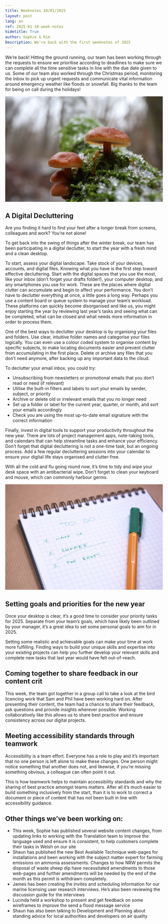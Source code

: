 ```yaml
---
title: Weeknotes 10/01/2025
layout: post
lang: en
ref: 2025-01-10-week-notes
hidetitle: True
author: Sophie & Kim
Description: We're back with the first weeknotes of 2025
---
```


We’re back! Hitting the ground running, our team has been working through the requests to ensure we prioritise according to deadlines to make sure we can complete all the time sensitive tasks in line with the due date given to us. Some of our team also worked through the Christmas period, monitoring the inbox to pick up urgent requests and communicate vital information around emergency weather like floods or snowfall. Big thanks to the team for being on call during the holidays!

![Mushrooms](https://github.com/nrw-digital/week-notes/blob/265fc827eddba7b9b5966a53d7516238efc7ac21/images/10-01-2025-001.jpg?raw=true)

## A Digital Decluttering

Are you finding it hard to find your feet after a longer break from screens, colleagues and work? You’re not alone!

To get back into the swing of things after the winter break, our team has been participating in a digital declutter, to start the year with a fresh mind and a clean desktop.

To start, assess your digital landscape. Take stock of your devices, accounts, and digital files. Knowing what you have is the first step toward effective decluttering. Start with the digital spaces that you use the most, like your inbox (don’t forget your drafts folder!), your computer desktop, and any smartphones you use for work. These are the places where digital clutter can accumulate and begin to affect your performance. You don’t have to declutter everything at once, a little goes a long way.
Perhaps you use a content board or queue system to manage your team’s workload. These platforms can quickly become disorganised and like us, you might enjoy starting the year by reviewing last year’s tasks and seeing what can be completed, what can be closed and what needs more information in order to process them.

One of the best ways to declutter your desktop is by organising your files and folders. Use clear, intuitive folder names and categorise your files logically. You can even use a colour coded system to organise content by specific subjects, to make locating documents easier and prevent clutter from accumulating in the first place. Delete or archive any files that you don’t need anymore, after backing up any important data to the cloud.

To declutter your email inbox, you could try:

+ Unsubscribing from newsletters or promotional emails that you don’t read or need (if relevant)
+ Utilise the built-in filters and labels to sort your emails by sender, subject, or priority
+ Archive or delete old or irrelevant emails that you no longer need
+ Set up a folder or label for the current year, quarter, or month, and sort your emails accordingly
+ Check you are using the most up-to-date email signature with the correct information

Finally, invest in digital tools to support your productivity throughout the new year. There are lots of project management apps, note-taking tools, and calendars that can help streamline tasks and enhance your efficiency. Don’t forget that digital decluttering is not a one-time task, but an ongoing process. Add a few regular decluttering sessions into your calendar to ensure your digital life stays organised and clutter-free.

With all the cold and flu going round now, it’s time to tidy and wipe your desk space with an antibacterial wipe. Don’t forget to clean your keyboard and mouse, which can commonly harbour germs.

![To-do list](https://github.com/nrw-digital/week-notes/blob/265fc827eddba7b9b5966a53d7516238efc7ac21/images/10-01-2025-002.jpg?raw=true)

## Setting goals and priorities for the new year

Once your desktop is clear, it’s a good time to consider your priority tasks for 2025. Separate from your team’s goals, which have likely been outlined by your manager, it’s a great idea to set some personal goals to aim for in 2025. 

Setting some realistic and achievable goals can make your time at work more fulfilling. Finding ways to build your unique skills and expertise into your existing projects can help you further develop your relevant skills and complete new tasks that last year would have felt out-of-reach.

## Coming together to share feedback in our content crit

This week, the team got together in a group call to take a look at the bird licencing work that Sam and Phil have been working hard on. After presenting their content, the team had a chance to share their feedback, ask questions and provide insights wherever possible. Working collaboratively like this allows us to share best practice and ensure consistency across our digital projects.

## Meeting accessibility standards through teamwork

Accessibility is a team effort. Everyone has a role to play and it’s important that no one person is left alone to make these changes. One person might notice something that another does not, and likewise, if you’re missing something obvious, a colleague can often point it out.

This is how teamwork helps to maintain accessibility standards and why the sharing of best practice amongst teams matters. After all it’s much easier to build something inclusively from the start, than it is to work to correct a document or piece of content that has not been built in line with accessibility guidance.

## Other things we’ve been working on:

+ This week, Sophie has published several website content changes, from updating links to working with the Translation team to improve the language used and ensure it is consistent, to help customers complete their tasks in Welsh on our site
+ Shaun has published the new Best Available Technique web-pages for installations and been working with the subject matter expert for farming emissions on ammonia assessments. Changes to how NRW permits the disposal of waste sheep dip have necessitated amendments to those web-pages and further amendments will be needed by the end of the month as this permit is withdrawn completely.
+ James has been creating the invites and scheduling information for our marine licensing user research interviews. He’s also been reviewing the discussion guide for the interviews
+ Lucinda held a workshop to present and get feedback on some wireframes to improve the send a flood message service
+ Shaun has also been talking to Development and Planning about standing advice for local authorities and developers on air quality

